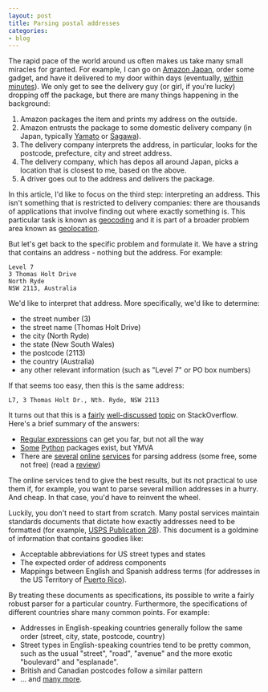```yaml
---
layout: post
title: Parsing postal addresses
categories:
- blog
---
```


The rapid pace of the world around us often makes us take many small miracles for granted.
For example, I can go on [Amazon Japan](http://amazon.co.jp), order some gadget, and have it delivered to my door within days (eventually, [within minutes](http://www.youtube.com/watch?v=98BIu9dpwHU)).
We only get to see the delivery guy (or girl, if you're lucky) dropping off the package, but there are many things happening in the background:

1. Amazon packages the item and prints my address on the outside.
2. Amazon entrusts the package to some domestic delivery company (in Japan, typically [Yamato](http://www.kuronekoyamato.co.jp/en/) or [Sagawa](http://www.sagawa-exp.co.jp/english/)).
3. The delivery company interprets the address, in particular, looks for the postcode, prefecture, city and street address.
4. The delivery company, which has depos all around Japan, picks a location that is closest to me, based on the above.
5. A driver goes out to the address and delivers the package.

In this article, I'd like to focus on the third step: interpreting an address.
This isn't something that is restricted to delivery companies: there are thousands of applications that involve finding out where exactly something is.
This particular task is known as [geocoding](http://en.wikipedia.org/wiki/Geocoding) and it is part of a broader problem area known as [geolocation](http://en.wikipedia.org/wiki/Geolocation).

But let's get back to the specific problem and formulate it.
We have a string that contains an address - nothing but the address.
For example:

    Level 7
    3 Thomas Holt Drive
    North Ryde
    NSW 2113, Australia

We'd like to interpret that address.
More specifically, we'd like to determine:

 - the street number (3)
 - the street name (Thomas Holt Drive)
 - the city (North Ryde)
 - the state (New South Wales)
 - the postcode (2113)
 - the country (Australia)
 - any other relevant information (such as "Level 7" or PO box numbers)

If that seems too easy, then this is the same address:

    L7, 3 Thomas Holt Dr., Nth. Ryde, NSW 2113

It turns out that this is a [fairly](http://stackoverflow.com/questions/518210/where-is-a-good-address-parser) [well-discussed](http://stackoverflow.com/questions/16413/parse-usable-street-address-city-state-zip-from-a-string) [topic](http://stackoverflow.com/questions/11160192/how-to-parse-freeform-street-postal-address-out-of-text-and-into-components) on StackOverflow. Here's a brief summary of the answers:

 - [Regular expressions](http://docs.python.org/2/library/re.html) can get you far, but not all the way
 - [Some](http://pyparsing.wikispaces.com/file/view/streetAddressParser.py) [Python](https://github.com/SwoopSearch/pyaddress) packages exist, but YMVA
 - There are [several](https://developers.google.com/maps/documentation/geocoding/) [online](http://smartystreets.com/products/liveaddress-api/extract) [services]() for parsing address (some free, some not free) (read a [review](http://blog.programmableweb.com/2012/06/21/7-free-geocoding-apis-google-bing-yahoo-and-mapquest/))

The online services tend to give the best results, but its not practical to use them if, for example, you want to parse several million addresses in a hurry. And cheap. In that case, you'd have to reinvent the wheel.

Luckily, you don't need to start from scratch.
Many postal services maintain standards documents that dictate how exactly addresses need to be formatted (for example, [USPS Publication 28](http://pe.usps.gov/cpim/ftp/pubs/pub28/pub28.pdf)). 
This document is a goldmine of information that contains goodies like:

 - Acceptable abbreviations for US street types and states
 - The expected order of address components
 - Mappings between English and Spanish address terms (for addresses in the US Territory of [Puerto Rico](http://en.wikipedia.org/wiki/Puerto_Rico)).

By treating these documents as specifications, its possible to write a fairly robust parser for a particular country.
Furthermore, the specifications of different countries share many common points.
For example:

 - Addresses in English-speaking countries generally follow the same order (street, city, state, postcode, country)
 - Street types in English-speaking countries tend to be pretty common, such as the usual "street", "road", "avenue" and the more exotic "boulevard" and "esplanade".
 - British and Canadian postcodes follow a similar pattern
 - ... and [many more](http://www.columbia.edu/~fdc/postal/).

